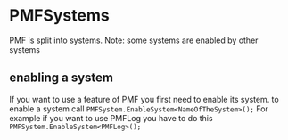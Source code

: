 # PMFSystems
PMF is split into systems.
Note: some systems are enabled by other systems

## enabling a system
If you want to use a feature of PMF you first need to enable its system. to enable a system call ```PMFSystem.EnableSystem<NameOfTheSystem>();```
For example if you want to use PMFLog you have to do this ```PMFSystem.EnableSystem<PMFLog>();```